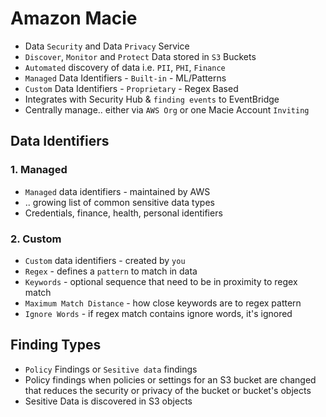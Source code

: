 # Amazon Macie

- Data `Security` and Data `Privacy` Service
- `Discover`, `Monitor` and `Protect` Data stored in `S3` Buckets
- `Automated` discovery of data i.e. `PII`, `PHI`, `Finance`
- `Managed` Data Identifiers - `Built-in` - ML/Patterns
- `Custom` Data Identifiers - `Proprietary` - Regex Based
- Integrates with Security Hub & `finding events` to EventBridge
- Centrally manage.. either via `AWS Org` or one Macie Account `Inviting`

## Data Identifiers

### 1. Managed

- `Managed` data identifiers - maintained by AWS
- .. growing list of common sensitive data types
- Credentials, finance, health, personal identifiers

### 2. Custom

- `Custom` data identifiers - created by `you`
- `Regex` - defines a `pattern` to match in data
- `Keywords` - optional sequence that need to be in proximity to regex match
- `Maximum Match Distance` - how close keywords are to regex pattern
- `Ignore Words` - if regex match contains ignore words, it's ignored

## Finding Types

- `Policy` Findings or `Sesitive data` findings
- Policy findings when policies or settings for an S3 bucket are changed that reduces the security or privacy of the bucket or bucket's objects
- Sesitive Data is discovered in S3 objects